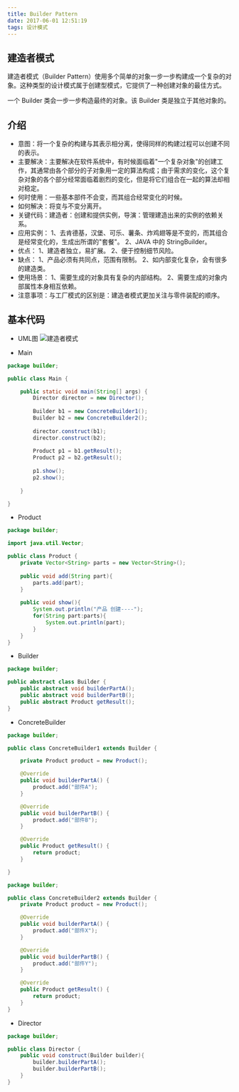 ```yaml
---
title: Builder Pattern
date: 2017-06-01 12:51:19
tags: 设计模式
---
```

## 建造者模式
建造者模式（Builder Pattern）使用多个简单的对象一步一步构建成一个复杂的对象。这种类型的设计模式属于创建型模式，它提供了一种创建对象的最佳方式。

一个 Builder 类会一步一步构造最终的对象。该 Builder 类是独立于其他对象的。

## 介绍
* 意图：将一个复杂的构建与其表示相分离，使得同样的构建过程可以创建不同的表示。
* 主要解决：主要解决在软件系统中，有时候面临着"一个复杂对象"的创建工作，其通常由各个部分的子对象用一定的算法构成；由于需求的变化，这个复杂对象的各个部分经常面临着剧烈的变化，但是将它们组合在一起的算法却相对稳定。
* 何时使用：一些基本部件不会变，而其组合经常变化的时候。
* 如何解决：将变与不变分离开。
* 关键代码：建造者：创建和提供实例，导演：管理建造出来的实例的依赖关系。
* 应用实例： 1、去肯德基，汉堡、可乐、薯条、炸鸡翅等是不变的，而其组合是经常变化的，生成出所谓的"套餐"。 2、JAVA 中的 StringBuilder。
* 优点： 1、建造者独立，易扩展。 2、便于控制细节风险。
* 缺点： 1、产品必须有共同点，范围有限制。 2、如内部变化复杂，会有很多的建造类。
* 使用场景： 1、需要生成的对象具有复杂的内部结构。 2、需要生成的对象内部属性本身相互依赖。
* 注意事项：与工厂模式的区别是：建造者模式更加关注与零件装配的顺序。
## 基本代码
* UML图
![建造者模式](Builder.png)

* Main
```java
package builder;

public class Main {

	public static void main(String[] args) {
		Director director = new Director();
		
		Builder b1 = new ConcreteBuilder1();
		Builder b2 = new ConcreteBuilder2();
		
		director.construct(b1);
		director.construct(b2);
		
		Product p1 = b1.getResult();
		Product p2 = b2.getResult();
		
		p1.show();
		p2.show();
		
	}

}
```

* Product
```java
package builder;

import java.util.Vector;

public class Product {
	private Vector<String> parts = new Vector<String>();
	
	public void add(String part){
		parts.add(part);
	}
	
	public void show(){
		System.out.println("产品 创建----");
		for(String part:parts){
			System.out.println(part);
		}
	}
}
```

* Builder
```java
package builder;

public abstract class Builder {
	public abstract void builderPartA();
	public abstract void builderPartB();
	public abstract Product getResult();
}
```

* ConcreteBuilder
```java
package builder;

public class ConcreteBuilder1 extends Builder {

	private Product product = new Product();

	@Override
	public void builderPartA() {
		product.add("部件A");
	}

	@Override
	public void builderPartB() {
		product.add("部件B");
	}

	@Override
	public Product getResult() {
		return product;
	}

}

package builder;

public class ConcreteBuilder2 extends Builder {
	private Product product = new Product();

	@Override
	public void builderPartA() {
		product.add("部件X");
	}

	@Override
	public void builderPartB() {
		product.add("部件Y");
	}

	@Override
	public Product getResult() {
		return product;
	}
}

```

* Director
```java
package builder;

public class Director {
	public void construct(Builder builder){
		builder.builderPartA();
		builder.builderPartB();
	}
}
```
